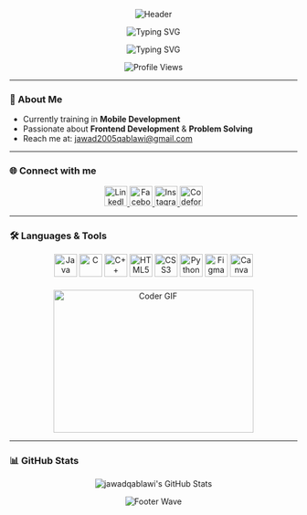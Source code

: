 <p align="center">
  <img 
    src="https://capsule-render.vercel.app/api?type=waving&height=290&color=gradient&text=Hi%20,%20I'm%20Jawad%20Qablawi👋🏻&section=header&textBg=false&fontSize=0&animation=fadeIn&reversal=false&fontAlign=50&fontAlignY=41" 
    alt="Header" 
  />
</p>

<p align="center">
  <img 
    src="https://readme-typing-svg.demolab.com?font=Fira+Code&size=30&pause=1000&color=F75C7E&width=435&lines=Hi%2C+I'm+YourName!+👋;Welcome+to+my+GitHub+Profile!" 
    alt="Typing SVG" 
  />
</p>

<p align="center">
  <img 
    src="https://readme-typing-svg.demolab.com?font=Fira+Code&size=24&pause=1000&center=true&vCenter=true&color=000000&width=435&lines=Computer+Engineering+Student" 
    alt="Typing SVG" 
  />
</p>

<p align="center">
  <img 
    src="https://komarev.com/ghpvc/?username=yourusername&label=Profile%20views&color=0e75b6&style=flat" 
    alt="Profile Views" 
  />
</p>

---

### 🚀 About Me

- Currently training in **Mobile Development**  
- Passionate about **Frontend Development** & **Problem Solving**  
- Reach me at: [jawad2005qablawi@gmail.com](mailto:jawad2005qablawi@gmail.com)  

---

### 🌐 Connect with me

<p align="center">
  <a href="https://linkedin.com/in/jawadqablawi" target="_blank" rel="noopener">
    <img src="https://raw.githubusercontent.com/rahuldkjain/github-profile-readme-generator/master/src/images/icons/Social/linked-in-alt.svg" alt="LinkedIn" height="35" width="40" />
  </a>
  <a href="https://fb.com/jawad.qablawi.94" target="_blank" rel="noopener">
    <img src="https://raw.githubusercontent.com/rahuldkjain/github-profile-readme-generator/master/src/images/icons/Social/facebook.svg" alt="Facebook" height="35" width="40" />
  </a>
  <a href="https://instagram.com/jawad.qablawi" target="_blank" rel="noopener">
    <img src="https://raw.githubusercontent.com/rahuldkjain/github-profile-readme-generator/master/src/images/icons/Social/instagram.svg" alt="Instagram" height="35" width="40" />
  </a>
  <a href="https://codeforces.com/profile/jawad_qablawi" target="_blank" rel="noopener">
    <img src="https://raw.githubusercontent.com/rahuldkjain/github-profile-readme-generator/master/src/images/icons/Social/codeforces.svg" alt="Codeforces" height="35" width="40" />
  </a>
</p>

---

### 🛠 Languages & Tools

<p align="center">
  <img src="https://cdn.jsdelivr.net/gh/devicons/devicon/icons/java/java-original.svg" alt="Java" height="40" width="40" />
  <img src="https://cdn.jsdelivr.net/gh/devicons/devicon/icons/c/c-original.svg" alt="C" height="40" width="40" />
  <img src="https://cdn.jsdelivr.net/gh/devicons/devicon/icons/cplusplus/cplusplus-original.svg" alt="C++" height="40" width="40" />
  <img src="https://cdn.jsdelivr.net/gh/devicons/devicon/icons/html5/html5-original.svg" alt="HTML5" height="40" width="40" />
  <img src="https://cdn.jsdelivr.net/gh/devicons/devicon/icons/css3/css3-original.svg" alt="CSS3" height="40" width="40" />
  <img src="https://cdn.jsdelivr.net/gh/devicons/devicon/icons/python/python-original.svg" alt="Python" height="40" width="40" />
  <img src="https://cdn.jsdelivr.net/gh/devicons/devicon/icons/figma/figma-original.svg" alt="Figma" height="40" width="40" />
  <img src="https://img.icons8.com/color/48/000000/canva.png" alt="Canva" height="40" width="40" />
</p>

<p align="center" style="margin-top: 20px;">
  <img 
    alt="Coder GIF" 
    height="250" 
    width="350" 
    src="https://miro.medium.com/max/1360/0*7Q3yvSIv_t0ioJ-Z.gif" 
  />
</p>

---

### 📊 GitHub Stats

<p align="center">
  <img 
    src="https://github-readme-stats.vercel.app/api?username=jawadqablawi&theme=gruvbox&show_icons=true&hide_border=false&count_private=false" 
    alt="jawadqablawi's GitHub Stats" 
  />
</p>

<p align="center">
  <img 
    src="https://capsule-render.vercel.app/api?type=waving&height=317&color=gradient&section=footer&text=&fontSize=0&animation=fadeIn" 
    alt="Footer Wave" 
  />
</p>
